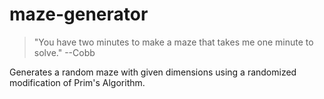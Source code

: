 # maze-generator

> "You have two minutes to make a maze that takes me one minute to solve." --Cobb

Generates a random maze with given dimensions using a randomized modification of Prim's Algorithm.

